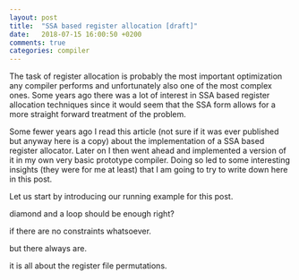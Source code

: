 ```yaml
---
layout: post
title:  "SSA based register allocation [draft]"
date:   2018-07-15 16:00:50 +0200
comments: true
categories: compiler
---
```

The task of register allocation is probably the most important optimization any
compiler performs and unfortunately also one of the most complex ones. Some
years ago there was a lot of interest in SSA based register allocation
techniques since it would seem that the SSA form allows for a more straight
forward treatment of the problem.

Some fewer years ago I read this article (not sure if it was ever published but
anyway here is a copy) about the implementation of a SSA based register
allocator.  Later on I then went ahead and implemented a version of it in my
own very basic prototype compiler. Doing so led to some interesting insights
(they were for me at least) that I am going to try to write down here in this
post.

Let us start by introducing our running example for this post.

diamond and a loop should be enough right?

if there are no constraints whatsoever.

but there always are.

it is all about the register file permutations.
